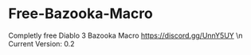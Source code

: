# Free-Bazooka-Macro
Completly free Diablo 3 Bazooka Macro
https://discord.gg/UnnY5UY \n
Current Version: 0.2
